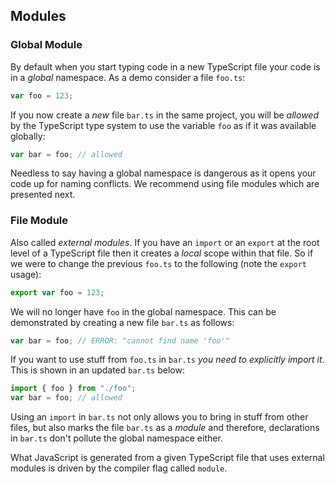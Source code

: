 ## Modules

### Global Module

By default when you start typing code in a new TypeScript file your code is in a *global* namespace. As a demo consider a file `foo.ts`:

```typescript
var foo = 123;
```

If you now create a *new* file `bar.ts` in the same project, you will be *allowed* by the TypeScript type system to use the variable `foo` as if it was available globally:

```typescript
var bar = foo; // allowed
```
Needless to say having a global namespace is dangerous as it opens your code up for naming conflicts. We recommend using file modules which are presented next.

### File Module
Also called *external modules*. If you have an `import` or an `export` at the root level of a TypeScript file then it creates a *local* scope within that file. So if we were to change the previous `foo.ts` to the following (note the `export` usage):

```typescript
export var foo = 123;
```

We will no longer have `foo` in the global namespace. This can be demonstrated by creating a new file `bar.ts` as follows:

```typescript
var bar = foo; // ERROR: "cannot find name 'foo'"
```

If you want to use stuff from `foo.ts` in `bar.ts` *you need to explicitly import it*. This is shown in an updated `bar.ts` below:

```typescript
import { foo } from "./foo";
var bar = foo; // allowed
```
Using an `import` in `bar.ts` not only allows you to bring in stuff from other files, but also marks the file `bar.ts` as a *module* and therefore, declarations in `bar.ts` don't pollute the global namespace either.

What JavaScript is generated from a given TypeScript file that uses external modules is driven by the compiler flag called `module`.
